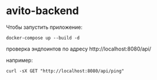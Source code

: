# avito-backend


Чтобы запустить приложение:

```shell
docker-compose up --build -d
```

проверка эндпоинтов по адресу http://localhost:8080/api/

например:

```shell 
curl -sX GET "http://localhost:8080/api/ping"
```